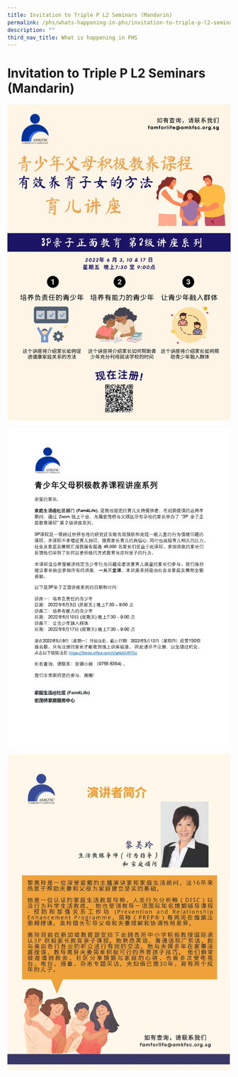 ```yaml
---
title: Invitation to Triple P L2 Seminars (Mandarin)
permalink: /phs/whats-happening-in-phs/invitation-to-triple-p-l2-seminars-mandarin/
description: ""
third_nav_title: What is happening in PHS
---
```

# **Invitation to Triple P L2 Seminars (Mandarin)**

![](/images/Infographic%20Mandarin%20-%20Triple%20P%20Level%202%20Seminar%20Teen_June%202022.jpg)

![](/images/write-up%20Invitation%20letter%20for%20Triple%20P%20L2%20Seminars%20Mandarin%20-%20June%202022.jpg)

![](/images/Infographic%20%20Trainers%20Profile%20Mandarin%20-%20Triple%20P%20Level%202%20Seminar%20Teen_June%202022_Page_2.jpg)